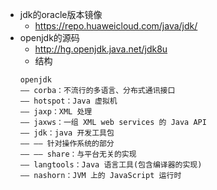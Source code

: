 * jdk的oracle版本镜像
    * https://repo.huaweicloud.com/java/jdk/
* openjdk的源码
    * http://hg.openjdk.java.net/jdk8u
    * 结构
    ```
    openjdk 
    —— corba：不流行的多语言、分布式通讯接口 
    —— hotspot：Java 虚拟机 
    —— jaxp：XML 处理 
    —— jaxws：一组 XML web services 的 Java API 
    —— jdk：java 开发工具包 
    —— —— 针对操作系统的部分 
    —— —— share：与平台无关的实现 
    —— langtools：Java 语言工具(包含编译器的实现)
    —— nashorn：JVM 上的 JavaScript 运行时
    ```